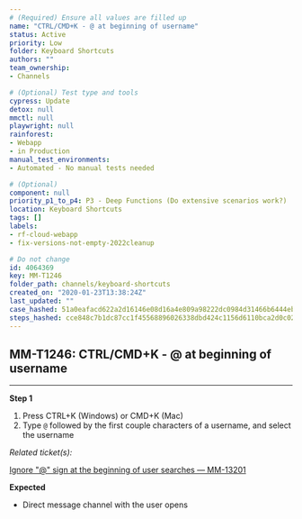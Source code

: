 ```yaml
---
# (Required) Ensure all values are filled up
name: "CTRL/CMD+K - @ at beginning of username"
status: Active
priority: Low
folder: Keyboard Shortcuts
authors: ""
team_ownership: 
- Channels

# (Optional) Test type and tools
cypress: Update
detox: null
mmctl: null
playwright: null
rainforest: 
- Webapp
- in Production
manual_test_environments: 
- Automated - No manual tests needed

# (Optional)
component: null
priority_p1_to_p4: P3 - Deep Functions (Do extensive scenarios work?)
location: Keyboard Shortcuts
tags: []
labels: 
- rf-cloud-webapp
- fix-versions-not-empty-2022cleanup

# Do not change
id: 4064369
key: MM-T1246
folder_path: channels/keyboard-shortcuts
created_on: "2020-01-23T13:38:24Z"
last_updated: ""
case_hashed: 51a0eafacd622a2d16146e08d16a4e809a98222dc0984d31466b6444eb697afbd6abf3a28668c12df105a30f4dae0693
steps_hashed: cce848c7b1dc87cc1f45568896026338dbd424c1156d6110bca2d0c02110877cc2f93c9def01477e87aa344abca1555d
---
```


## MM-T1246: CTRL/CMD+K - @ at beginning of username

---

**Step 1**

1. Press CTRL+K (Windows) or CMD+K (Mac)
2. Type `@` followed by the first couple characters of a username, and select the username

_Related ticket(s):_

[Ignore "@" sign at the beginning of user searches — MM-13201](https://mattermost.atlassian.net/browse/MM-13201)

**Expected**

- Direct message channel with the user opens
